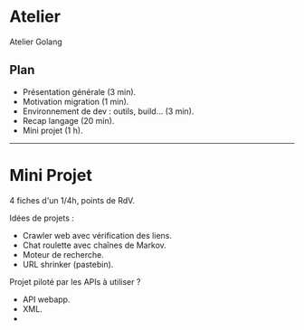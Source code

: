 Atelier
=======

Atelier Golang

Plan
----

- Présentation générale (3 min).
- Motivation migration (1 min).
- Environnement de dev : outils, build... (3 min).
- Recap langage (20 min).
- Mini projet (1 h).

----

Mini Projet
===========

4 fiches d'un 1/4h, points de RdV.

Idées de projets :

- Crawler web avec vérification des liens.
- Chat roulette avec chaînes de Markov.
- Moteur de recherche.
- URL shrinker (pastebin).

Projet piloté par les APIs à utiliser ?

- API webapp.
- XML.
- 
